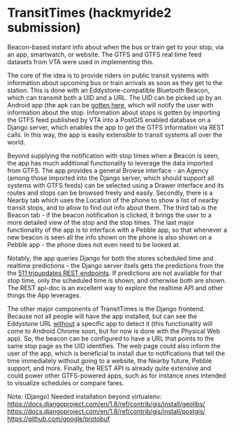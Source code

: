 # TransitTimes (hackmyride2 submission)

Beacon-based instant info about when the bus or train get to your stop, via an app, smartwatch, or website. 
The GTFS and GTFS real time  feed datasets from VTA were used in implementing this.

The core of the idea is to provide riders on public transit systems with information about upcoming bus or train arrivals as soon as they get to the station. This is done with an Eddystone-compatible Bluetooth Beacon, which can transmit both a UID and a URL. The UID can be picked up by an Android app (the apk can be [gotten here](https://drive.google.com/file/d/0B6Vx0T-KbUreczNFVktpdmtsQXc/view?usp=sharing), which will notify the user with information about the stop. Information about stops is gotten by importing the GTFS feed published by VTA into a PostGIS enabled database on a Django server, which enables the app to get the GTFS information via REST calls. In this way, the app is easily extensible to transit systems all over the world. 

Beyond supplying the notification with stop times when a Beacon is seen, the app has much additional functionality to leverage the data imported from GTFS. The app provides a general Browse interface - an Agency (among those imported into the Django server, which should support all systems with GTFS feeds) can be selected  using a Drawer interface and its routes and stops can be browsed freely and easily. Secondly, there is a Nearby tab which uses the Location of the phone to show a list of nearby transit stops, and to allow to find out info about them. The third tab is the Beacon tab - if the beacon notification is clicked, it brings the user to a more detailed view of the stop and the stop times. The last major functionality of the app is to interface with a Pebble app, so that whenever a new beacon is seen all the info shown on the phone is also shown on a Pebble app - the phone does not even need to be looked at. 

Notably, the app queries Django for both the stores scheduled time and realtime predictions - the Django server itsels gets the predictions from the the [511 tripupdates REST endpoints](http://511.org/vta/). If predictions are not available for that stop time, only the scheduled time is shown, and otherwise both are shown. The REST api-doc is an excellent way to explore the realtime API and other things the App leverages. 

The other major components of TransitTimes is the Django frontend. Because not all people will have the app installed, but can see the Eddystone URL [without](http://beekn.net/2015/07/google-eddystone-jumps-browser-ios/) a specific app to detect it (this functionality will come to Android Chrome soon, but for now is done with the Physical Web app). So, the beacon can be configured to have a URL that points to the same stop page as the UID identifies. The web page could also inform the user of the app, which is beneficial to install due to notifications that tell the time immediately without going to a website, the Nearby future, Pebble support, and more. Finally, the REST API is already quite extensive and could power other GTFS-powered apps, such as for instance ones intended to visualize schedules or compare fares. 

Note:
(Django) Needed installation beyond virtualenv:
https://docs.djangoproject.com/en/1.8/ref/contrib/gis/install/geolibs/
https://docs.djangoproject.com/en/1.8/ref/contrib/gis/install/postgis/
https://github.com/google/protobuf
